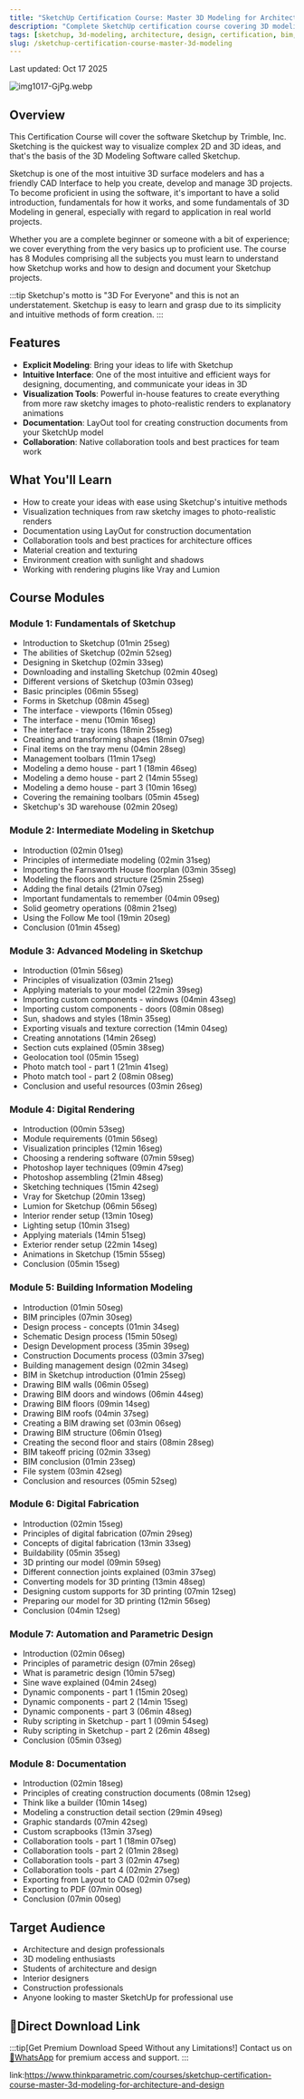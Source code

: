```yaml
---
title: "SketchUp Certification Course: Master 3D Modeling for Architecture and Design"
description: "Complete SketchUp certification course covering 3D modeling, rendering, BIM, and documentation for architecture and design professionals."
tags: [sketchup, 3d-modeling, architecture, design, certification, bim, rendering]
slug: /sketchup-certification-course-master-3d-modeling
---
```


Last updated: Oct 17 2025

![img1017-GjPg.webp](https://list.ucards.store/d/img/img1017-GjPg.webp)

## Overview

This Certification Course will cover the software Sketchup by Trimble, Inc. Sketching is the quickest way to visualize complex 2D and 3D ideas, and that's the basis of the 3D Modeling Software called Sketchup.

Sketchup is one of the most intuitive 3D surface modelers and has a friendly CAD Interface to help you create, develop and manage 3D projects. To become proficient in using the software, it's important to have a solid introduction, fundamentals for how it works, and some fundamentals of 3D Modeling in general, especially with regard to application in real world projects.

Whether you are a complete beginner or someone with a bit of experience; we cover everything from the very basics up to proficient use. The course has 8 Modules comprising all the subjects you must learn to understand how Sketchup works and how to design and document your Sketchup projects.

:::tip
Sketchup's motto is "3D For Everyone" and this is not an understatement. Sketchup is easy to learn and grasp due to its simplicity and intuitive methods of form creation.
:::

## Features

- **Explicit Modeling**: Bring your ideas to life with Sketchup
- **Intuitive Interface**: One of the most intuitive and efficient ways for designing, documenting, and communicate your ideas in 3D
- **Visualization Tools**: Powerful in-house features to create everything from more raw sketchy images to photo-realistic renders to explanatory animations
- **Documentation**: LayOut tool for creating construction documents from your SketchUp model
- **Collaboration**: Native collaboration tools and best practices for team work

## What You'll Learn

- How to create your ideas with ease using Sketchup's intuitive methods
- Visualization techniques from raw sketchy images to photo-realistic renders
- Documentation using LayOut for construction documentation
- Collaboration tools and best practices for architecture offices
- Material creation and texturing
- Environment creation with sunlight and shadows
- Working with rendering plugins like Vray and Lumion

## Course Modules

### Module 1: Fundamentals of Sketchup

- Introduction to Sketchup (01min 25seg)
- The abilities of Sketchup (02min 52seg)
- Designing in Sketchup (02min 33seg)
- Downloading and installing Sketchup (02min 40seg)
- Different versions of Sketchup (03min 03seg)
- Basic principles (06min 55seg)
- Forms in Sketchup (08min 45seg)
- The interface - viewports (16min 05seg)
- The interface - menu (10min 16seg)
- The interface - tray icons (18min 25seg)
- Creating and transforming shapes (18min 07seg)
- Final items on the tray menu (04min 28seg)
- Management toolbars (11min 17seg)
- Modeling a demo house - part 1 (18min 46seg)
- Modeling a demo house - part 2 (14min 55seg)
- Modeling a demo house - part 3 (10min 16seg)
- Covering the remaining toolbars (05min 45seg)
- Sketchup's 3D warehouse (02min 20seg)

### Module 2: Intermediate Modeling in Sketchup

- Introduction (02min 01seg)
- Principles of intermediate modeling (02min 31seg)
- Importing the Farnsworth House floorplan (03min 35seg)
- Modeling the floors and structure (25min 25seg)
- Adding the final details (21min 07seg)
- Important fundamentals to remember (04min 09seg)
- Solid geometry operations (08min 21seg)
- Using the Follow Me tool (19min 20seg)
- Conclusion (01min 45seg)

### Module 3: Advanced Modeling in Sketchup

- Introduction (01min 56seg)
- Principles of visualization (03min 21seg)
- Applying materials to your model (22min 39seg)
- Importing custom components - windows (04min 43seg)
- Importing custom components - doors (08min 08seg)
- Sun, shadows and styles (18min 35seg)
- Exporting visuals and texture correction (14min 04seg)
- Creating annotations (14min 26seg)
- Section cuts explained (05min 38seg)
- Geolocation tool (05min 15seg)
- Photo match tool - part 1 (21min 41seg)
- Photo match tool - part 2 (08min 08seg)
- Conclusion and useful resources (03min 26seg)

### Module 4: Digital Rendering

- Introduction (00min 53seg)
- Module requirements (01min 56seg)
- Visualization principles (12min 16seg)
- Choosing a rendering software (07min 59seg)
- Photoshop layer techniques (09min 47seg)
- Photoshop assembling (21min 48seg)
- Sketching techniques (15min 42seg)
- Vray for Sketchup (20min 13seg)
- Lumion for Sketchup (06min 56seg)
- Interior render setup (13min 10seg)
- Lighting setup (10min 31seg)
- Applying materials (14min 51seg)
- Exterior render setup (22min 14seg)
- Animations in Sketchup (15min 55seg)
- Conclusion (05min 15seg)

### Module 5: Building Information Modeling

- Introduction (01min 50seg)
- BIM principles (07min 30seg)
- Design process - concepts (01min 34seg)
- Schematic Design process (15min 50seg)
- Design Development process (35min 39seg)
- Construction Documents process (03min 37seg)
- Building management design (02min 34seg)
- BIM in Sketchup introduction (01min 25seg)
- Drawing BIM walls (06min 05seg)
- Drawing BIM doors and windows (06min 44seg)
- Drawing BIM floors (09min 14seg)
- Drawing BIM roofs (04min 37seg)
- Creating a BIM drawing set (03min 06seg)
- Drawing BIM structure (06min 01seg)
- Creating the second floor and stairs (08min 28seg)
- BIM takeoff pricing (02min 33seg)
- BIM conclusion (01min 23seg)
- File system (03min 42seg)
- Conclusion and resources (05min 52seg)

### Module 6: Digital Fabrication

- Introduction (02min 15seg)
- Principles of digital fabrication (07min 29seg)
- Concepts of digital fabrication (13min 33seg)
- Buildability (05min 35seg)
- 3D printing our model (09min 59seg)
- Different connection joints explained (03min 37seg)
- Converting models for 3D printing (13min 48seg)
- Designing custom supports for 3D printing (07min 12seg)
- Preparing our model for 3D printing (12min 56seg)
- Conclusion (04min 12seg)

### Module 7: Automation and Parametric Design

- Introduction (02min 06seg)
- Principles of parametric design (07min 26seg)
- What is parametric design (10min 57seg)
- Sine wave explained (04min 24seg)
- Dynamic components - part 1 (15min 20seg)
- Dynamic components - part 2 (14min 15seg)
- Dynamic components - part 3 (06min 48seg)
- Ruby scripting in Sketchup - part 1 (09min 54seg)
- Ruby scripting in Sketchup - part 2 (26min 48seg)
- Conclusion (05min 03seg)

### Module 8: Documentation

- Introduction (02min 18seg)
- Principles of creating construction documents (08min 12seg)
- Think like a builder (10min 14seg)
- Modeling a construction detail section (29min 49seg)
- Graphic standards (07min 42seg)
- Custom scrapbooks (13min 37seg)
- Collaboration tools - part 1 (18min 07seg)
- Collaboration tools - part 2 (01min 28seg)
- Collaboration tools - part 3 (02min 47seg)
- Collaboration tools - part 4 (02min 27seg)
- Exporting from Layout to CAD (02min 07seg)
- Exporting to PDF (07min 00seg)
- Conclusion (07min 00seg)

## Target Audience

- Architecture and design professionals
- 3D modeling enthusiasts
- Students of architecture and design
- Interior designers
- Construction professionals
- Anyone looking to master SketchUp for professional use

## 🚀Direct Download Link
:::tip[Get Premium Download Speed Without any Limitations!]
Contact us on [💬WhatsApp](https://wa.me/+8613237610083) for premium  access and support.
:::

link:https://www.thinkparametric.com/courses/sketchup-certification-course-master-3d-modeling-for-architecture-and-design